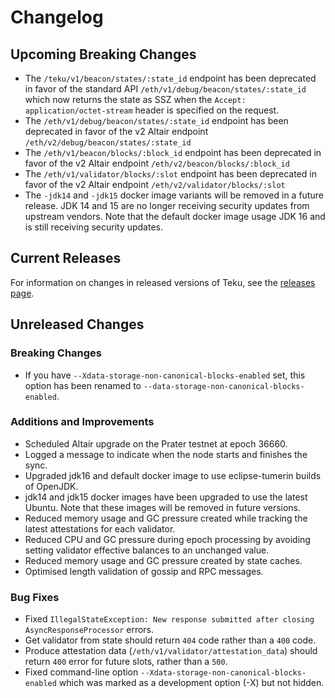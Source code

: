 # Changelog

## Upcoming Breaking Changes
- The `/teku/v1/beacon/states/:state_id` endpoint has been deprecated in favor of the standard API `/eth/v1/debug/beacon/states/:state_id` which now returns the state as SSZ when the `Accept: application/octet-stream` header is specified on the request.
- The `/eth/v1/debug/beacon/states/:state_id` endpoint has been deprecated in favor of the v2 Altair endpoint `/eth/v2/debug/beacon/states/:state_id`
- The `/eth/v1/beacon/blocks/:block_id` endpoint has been deprecated in favor of the v2 Altair endpoint `/eth/v2/beacon/blocks/:block_id`
- The `/eth/v1/validator/blocks/:slot` endpoint has been deprecated in favor of the v2 Altair endpoint `/eth/v2/validator/blocks/:slot`
- The `-jdk14` and `-jdk15` docker image variants will be removed in a future release. JDK 14 and 15 are no longer receiving security updates from upstream vendors.
  Note that the default docker image usage JDK 16 and is still receiving security updates.

## Current Releases
For information on changes in released versions of Teku, see the [releases page](https://github.com/ConsenSys/teku/releases).

## Unreleased Changes

### Breaking Changes
 - If you have `--Xdata-storage-non-canonical-blocks-enabled` set, this option has been renamed to `--data-storage-non-canonical-blocks-enabled`.

### Additions and Improvements
 - Scheduled Altair upgrade on the Prater testnet at epoch 36660.
 - Logged a message to indicate when the node starts and finishes the sync.
 - Upgraded jdk16 and default docker image to use eclipse-tumerin builds of OpenJDK.
 - jdk14 and jdk15 docker images have been upgraded to use the latest Ubuntu. Note that these images will be removed in future versions.
 - Reduced memory usage and GC pressure created while tracking the latest attestations for each validator.
 - Reduced CPU and GC pressure during epoch processing by avoiding setting validator effective balances to an unchanged value.
 - Reduced memory usage and GC pressure created by state caches.
 - Optimised length validation of gossip and RPC messages.

### Bug Fixes
 - Fixed `IllegalStateException: New response submitted after closing AsyncResponseProcessor` errors.
 - Get validator from state should return `404` code rather than a `400` code.
 - Produce attestation data (`/eth/v1/validator/attestation_data`) should return `400` error for future slots, rather than a `500`.
 - Fixed command-line option `--Xdata-storage-non-canonical-blocks-enabled` which was marked as a development option (-X) but not hidden.

